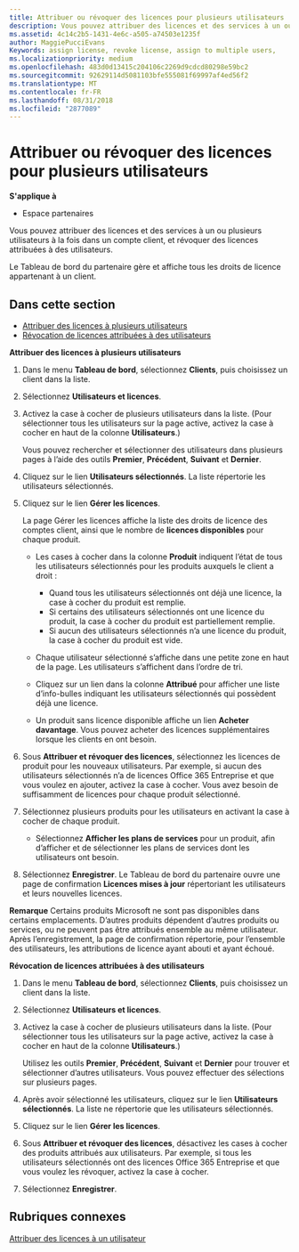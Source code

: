 ```yaml
---
title: Attribuer ou révoquer des licences pour plusieurs utilisateurs | Espace partenaires
description: Vous pouvez attribuer des licences et des services à un ou plusieurs utilisateurs à la fois dans un compte client, et révoquer des licences attribuées à des utilisateurs.
ms.assetid: 4c14c2b5-1431-4e6c-a505-a74503e1235f
author: MaggiePucciEvans
Keywords: assign license, revoke license, assign to multiple users,
ms.localizationpriority: medium
ms.openlocfilehash: 483d0d13415c204106c2269d9cdcd80298e59bc2
ms.sourcegitcommit: 92629114d5081103bfe555081f69997af4ed56f2
ms.translationtype: MT
ms.contentlocale: fr-FR
ms.lasthandoff: 08/31/2018
ms.locfileid: "2877089"
---
```

# <a name="assign-or-revoke-licenses-to-multiple-users"></a>Attribuer ou révoquer des licences pour plusieurs utilisateurs

**S'applique à**

-  Espace partenaires

Vous pouvez attribuer des licences et des services à un ou plusieurs utilisateurs à la fois dans un compte client, et révoquer des licences attribuées à des utilisateurs.

Le Tableau de bord du partenaire gère et affiche tous les droits de licence appartenant à un client.

## <a name="in-this-section"></a>Dans cette section


-   [Attribuer des licences à plusieurs utilisateurs](#assign-licenses-to-groups)
-   [Révocation de licences attribuées à des utilisateurs](#revoking-licenses)

<a href="" id="assign-licenses-to-groups"></a>
**Attribuer des licences à plusieurs utilisateurs**

1.  Dans le menu **Tableau de bord**, sélectionnez **Clients**, puis choisissez un client dans la liste.
2.  Sélectionnez **Utilisateurs et licences**.
3.  Activez la case à cocher de plusieurs utilisateurs dans la liste. (Pour sélectionner tous les utilisateurs sur la page active, activez la case à cocher en haut de la colonne **Utilisateurs**.)

    Vous pouvez rechercher et sélectionner des utilisateurs dans plusieurs pages à l’aide des outils **Premier**, **Précédent**, **Suivant** et **Dernier**.

4.  Cliquez sur le lien **Utilisateurs sélectionnés**. La liste répertorie les utilisateurs sélectionnés.
5.  Cliquez sur le lien **Gérer les licences**.

    La page Gérer les licences affiche la liste des droits de licence des comptes client, ainsi que le nombre de **licences disponibles** pour chaque produit.

    -   Les cases à cocher dans la colonne **Produit** indiquent l’état de tous les utilisateurs sélectionnés pour les produits auxquels le client a droit&nbsp;:

        -   Quand tous les utilisateurs sélectionnés ont déjà une licence, la case à cocher du produit est remplie.
        -   Si certains des utilisateurs sélectionnés ont une licence du produit, la case à cocher du produit est partiellement remplie.
        -   Si aucun des utilisateurs sélectionnés n’a une licence du produit, la case à cocher du produit est vide.
    -   Chaque utilisateur sélectionné s’affiche dans une petite zone en haut de la page. Les utilisateurs s’affichent dans l’ordre de tri.

    -   Cliquez sur un lien dans la colonne **Attribué** pour afficher une liste d’info-bulles indiquant les utilisateurs sélectionnés qui possèdent déjà une licence.

    -   Un produit sans licence disponible affiche un lien **Acheter davantage**. Vous pouvez acheter des licences supplémentaires lorsque les clients en ont besoin.

6.  Sous **Attribuer et révoquer des licences**, sélectionnez les licences de produit pour les nouveaux utilisateurs. Par exemple, si aucun des utilisateurs sélectionnés n’a de licences Office&nbsp;365 Entreprise et que vous voulez en ajouter, activez la case à cocher. Vous avez besoin de suffisamment de licences pour chaque produit sélectionné.
7.  Sélectionnez plusieurs produits pour les utilisateurs en activant la case à cocher de chaque produit.
    -   Sélectionnez **Afficher les plans de services** pour un produit, afin d’afficher et de sélectionner les plans de services dont les utilisateurs ont besoin.

8.  Sélectionnez **Enregistrer**. Le Tableau de bord du partenaire ouvre une page de confirmation **Licences mises à jour** répertoriant les utilisateurs et leurs nouvelles licences.

**Remarque** Certains produits Microsoft ne sont pas disponibles dans certains emplacements. D’autres produits dépendent d’autres produits ou services, ou ne peuvent pas être attribués ensemble au même utilisateur. Après l’enregistrement, la page de confirmation répertorie, pour l’ensemble des utilisateurs, les attributions de licence ayant abouti et ayant échoué.

 

<a href="" id="revoking-licenses"></a>
**Révocation de licences attribuées à des utilisateurs**

1.  Dans le menu **Tableau de bord**, sélectionnez **Clients**, puis choisissez un client dans la liste.
2.  Sélectionnez **Utilisateurs et licences**.
3.  Activez la case à cocher de plusieurs utilisateurs dans la liste. (Pour sélectionner tous les utilisateurs sur la page active, activez la case à cocher en haut de la colonne **Utilisateurs**.)

    Utilisez les outils **Premier**, **Précédent**, **Suivant** et **Dernier** pour trouver et sélectionner d’autres utilisateurs. Vous pouvez effectuer des sélections sur plusieurs pages.

4.  Après avoir sélectionné les utilisateurs, cliquez sur le lien **Utilisateurs sélectionnés**. La liste ne répertorie que les utilisateurs sélectionnés.
5.  Cliquez sur le lien **Gérer les licences**.
6.  Sous **Attribuer et révoquer des licences**, désactivez les cases à cocher des produits attribués aux utilisateurs. Par exemple, si tous les utilisateurs sélectionnés ont des licences Office&nbsp;365 Entreprise et que vous voulez les révoquer, activez la case à cocher.
7.  Sélectionnez **Enregistrer**.

## <a name="related-topics"></a>Rubriques connexes


[Attribuer des licences à un utilisateur](assign-licenses-to-users.md)

 

 



